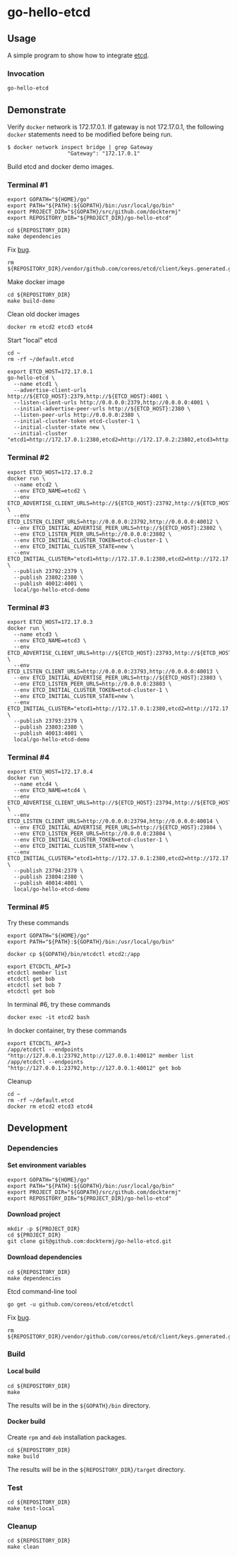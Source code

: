 # go-hello-etcd

## Usage

A simple program to show how to integrate
[etcd](https://coreos.com/etcd/).

### Invocation

```console
go-hello-etcd
```

## Demonstrate

Verify `docker` network is 172.17.0.1.
If gateway is not 172.17.0.1, the following `docker` statements need to be modified before being run.

```console
$ docker network inspect bridge | grep Gateway
                   "Gateway": "172.17.0.1"
```

Build etcd and docker demo images.

### Terminal #1

```console
export GOPATH="${HOME}/go"
export PATH="${PATH}:${GOPATH}/bin:/usr/local/go/bin"
export PROJECT_DIR="${GOPATH}/src/github.com/docktermj"
export REPOSITORY_DIR="${PROJECT_DIR}/go-hello-etcd"

cd ${REPOSITORY_DIR}
make dependencies
```

Fix [bug](https://github.com/coreos/etcd/issues/8715).

```console
rm  ${REPOSITORY_DIR}/vendor/github.com/coreos/etcd/client/keys.generated.go
```

Make docker image

```console
cd ${REPOSITORY_DIR}
make build-demo
```

Clean old docker images

```console
docker rm etcd2 etcd3 etcd4
```

Start "local" etcd

```console
cd ~
rm -rf ~/default.etcd

export ETCD_HOST=172.17.0.1
go-hello-etcd \
  --name etcd1 \
  --advertise-client-urls http://${ETCD_HOST}:2379,http://${ETCD_HOST}:4001 \
  --listen-client-urls http://0.0.0.0:2379,http://0.0.0.0:4001 \
  --initial-advertise-peer-urls http://${ETCD_HOST}:2380 \
  --listen-peer-urls http://0.0.0.0:2380 \
  --initial-cluster-token etcd-cluster-1 \
  --initial-cluster-state new \
  --initial-cluster "etcd1=http://172.17.0.1:2380,etcd2=http://172.17.0.2:23802,etcd3=http://172.17.0.3:23803,etcd4=http://172.17.0.4:23804"
```

### Terminal #2

```console
export ETCD_HOST=172.17.0.2
docker run \
  --name etcd2 \
  --env ETCD_NAME=etcd2 \
  --env ETCD_ADVERTISE_CLIENT_URLS=http://${ETCD_HOST}:23792,http://${ETCD_HOST}:40012 \
  --env ETCD_LISTEN_CLIENT_URLS=http://0.0.0.0:23792,http://0.0.0.0:40012 \
  --env ETCD_INITIAL_ADVERTISE_PEER_URLS=http://${ETCD_HOST}:23802 \
  --env ETCD_LISTEN_PEER_URLS=http://0.0.0.0:23802 \
  --env ETCD_INITIAL_CLUSTER_TOKEN=etcd-cluster-1 \
  --env ETCD_INITIAL_CLUSTER_STATE=new \
  --env ETCD_INITIAL_CLUSTER="etcd1=http://172.17.0.1:2380,etcd2=http://172.17.0.2:23802,etcd3=http://172.17.0.3:23803,etcd4=http://172.17.0.4:23804" \
  --publish 23792:2379 \
  --publish 23802:2380 \
  --publish 40012:4001 \
  local/go-hello-etcd-demo
```

### Terminal #3

```console
export ETCD_HOST=172.17.0.3
docker run \
  --name etcd3 \
  --env ETCD_NAME=etcd3 \
  --env ETCD_ADVERTISE_CLIENT_URLS=http://${ETCD_HOST}:23793,http://${ETCD_HOST}:40013 \
  --env ETCD_LISTEN_CLIENT_URLS=http://0.0.0.0:23793,http://0.0.0.0:40013 \
  --env ETCD_INITIAL_ADVERTISE_PEER_URLS=http://${ETCD_HOST}:23803 \
  --env ETCD_LISTEN_PEER_URLS=http://0.0.0.0:23803 \
  --env ETCD_INITIAL_CLUSTER_TOKEN=etcd-cluster-1 \
  --env ETCD_INITIAL_CLUSTER_STATE=new \
  --env ETCD_INITIAL_CLUSTER="etcd1=http://172.17.0.1:2380,etcd2=http://172.17.0.2:23802,etcd3=http://172.17.0.3:23803,etcd4=http://172.17.0.4:23804" \
  --publish 23793:2379 \
  --publish 23803:2380 \
  --publish 40013:4001 \
  local/go-hello-etcd-demo
```

### Terminal #4

```console
export ETCD_HOST=172.17.0.4
docker run \
  --name etcd4 \
  --env ETCD_NAME=etcd4 \
  --env ETCD_ADVERTISE_CLIENT_URLS=http://${ETCD_HOST}:23794,http://${ETCD_HOST}:40014 \
  --env ETCD_LISTEN_CLIENT_URLS=http://0.0.0.0:23794,http://0.0.0.0:40014 \
  --env ETCD_INITIAL_ADVERTISE_PEER_URLS=http://${ETCD_HOST}:23804 \
  --env ETCD_LISTEN_PEER_URLS=http://0.0.0.0:23804 \
  --env ETCD_INITIAL_CLUSTER_TOKEN=etcd-cluster-1 \
  --env ETCD_INITIAL_CLUSTER_STATE=new \
  --env ETCD_INITIAL_CLUSTER="etcd1=http://172.17.0.1:2380,etcd2=http://172.17.0.2:23802,etcd3=http://172.17.0.3:23803,etcd4=http://172.17.0.4:23804" \
  --publish 23794:2379 \
  --publish 23804:2380 \
  --publish 40014:4001 \
  local/go-hello-etcd-demo
```

### Terminal #5

Try these commands

```console
export GOPATH="${HOME}/go"
export PATH="${PATH}:${GOPATH}/bin:/usr/local/go/bin"

docker cp ${GOPATH}/bin/etcdctl etcd2:/app

export ETCDCTL_API=3
etcdctl member list
etcdctl get bob
etcdctl set bob 7
etcdctl get bob
```

In terminal #6, try these commands

```console
docker exec -it etcd2 bash
```

In docker container, try these commands

```console
export ETCDCTL_API=3
/app/etcdctl --endpoints "http://127.0.0.1:23792,http://127.0.0.1:40012" member list
/app/etcdctl --endpoints "http://127.0.0.1:23792,http://127.0.0.1:40012" get bob
```

Cleanup

```console
cd ~
rm -rf ~/default.etcd
docker rm etcd2 etcd3 etcd4

```

## Development

### Dependencies

#### Set environment variables

```console
export GOPATH="${HOME}/go"
export PATH="${PATH}:${GOPATH}/bin:/usr/local/go/bin"
export PROJECT_DIR="${GOPATH}/src/github.com/docktermj"
export REPOSITORY_DIR="${PROJECT_DIR}/go-hello-etcd"
```

#### Download project

```console
mkdir -p ${PROJECT_DIR}
cd ${PROJECT_DIR}
git clone git@github.com:docktermj/go-hello-etcd.git
```

#### Download dependencies

```console
cd ${REPOSITORY_DIR}
make dependencies
```

Etcd command-line tool

```console
go get -u github.com/coreos/etcd/etcdctl
```

Fix [bug](https://github.com/coreos/etcd/issues/8715).

```console
rm  ${REPOSITORY_DIR}/vendor/github.com/coreos/etcd/client/keys.generated.go
```

### Build

#### Local build

```console
cd ${REPOSITORY_DIR}
make
```

The results will be in the `${GOPATH}/bin` directory.

#### Docker build

Create `rpm` and `deb` installation packages.

```console
cd ${REPOSITORY_DIR}
make build
```

The results will be in the `${REPOSITORY_DIR}/target` directory.

### Test

```console
cd ${REPOSITORY_DIR}
make test-local
```

### Cleanup

```console
cd ${REPOSITORY_DIR}
make clean
```
